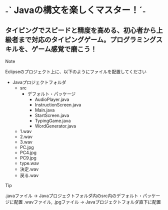 # ˗ˋ Javaの構文を楽しくマスター！ˊ˗

## タイピングでスピードと精度を高める、初心者から上級者まで対応のタイピングゲーム。プログラミングスキルを、ゲーム感覚で磨こう！

> [!NOTE]
> Eclipseのプロジェクト上に、以下のようにファイルを配置してください
- Javaプロジェクトフォルダ
  - src
    - デフォルト・パッケージ
      - AudioPlayer.java
      - InstructionScreen.java
      - Main.java
      - StartScreen.java
      - TypingGame.java
      - WordGenerator.java
  - 1.wav
  - 2.wav
  - 3.wav
  - PC.jpg
  - PC4.jpg
  - PC9.jpg
  - type.wav
  - 決定.wav
  - 戻る.wav


> [!TIP]
> .javaファイル -> Javaプロジェクトフォルダ内のsrc内のデフォルト・パッケージに配置
> .wavファイル, .jpgファイル -> Javaプロジェクトフォルダ直下に配置
